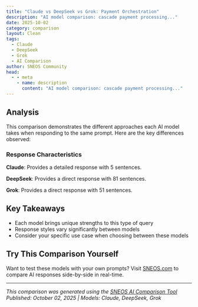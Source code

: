 ```yaml
---
title: "Claude vs DeepSeek vs Grok: Payment Orchestration"
description: "AI model comparison: cascade payment processing..."
date: 2025-10-02
category: comparison
layout: Clean
tags:
  - Claude
  - DeepSeek
  - Grok
  - AI Comparison
author: SNEOS Community
head:
  - - meta
    - name: description
      content: "AI model comparison: cascade payment processing..."
---
```


<ChatComparison
  title="Claude vs DeepSeek vs Grok: Payment Orchestration"
  prompt="cascade payment processing"
  :responses='{
    "Claude": "Cascade payment processing is a strategy where payment attempts are routed through multiple payment processors in sequence until a transaction is successfully completed. Here\u0027s how it works:\n\n## How Cascade Processing Works\n\n1. **Primary Processor**: Transaction is first attempted with the main payment processor\n2. **Backup Processors**: If the first attempt fails, the system automatically routes to secondary processors\n3. **Sequential Attempts**: Continues through the processor chain until successful or all options are exhausted\n\n## Key Benefits\n\n### Higher Success Rates\n- Reduces failed transactions due to processor-specific issues\n- Improves overall authorization rates\n- Maximizes revenue capture\n\n### Risk Mitigation\n- Prevents single points of failure\n- Maintains payment processing during outages\n- Distributes processing load across providers\n\n### Cost Optimization\n- Route transactions based on fees and rates\n- Use preferred processors for specific transaction types\n- Optimize for geographic regions\n\n## Common Implementation Strategies\n\n### Failure-Based Routing\n- Route to backup only when primary fails\n- Most common cascade approach\n\n### Rule-Based Routing\n- Route based on card type, amount, or geography\n- Smart routing for optimization\n\n### Load Distribution\n- Spread volume across multiple processors\n- Prevent over-reliance on single provider\n\n## Technical Considerations\n\n- **Response Time**: Additional latency from multiple attempts\n- **Integration Complexity**: Managing multiple processor APIs\n- **Data Security**: Maintaining PCI compliance across all processors\n- **Reconciliation**: Tracking transactions across multiple systems\n\nWould you like me to elaborate on any specific aspect of cascade payment processing?",
    "DeepSeek": "Of course. \u0022Cascade payment processing\u0022 (also known as **cascading transactions**, **failover routing**, or **payment retry logic**) is a crucial strategy for maximizing payment authorization rates and ensuring business continuity.\n\nLet\u0027s break it down in detail.\n\n### What is Cascade Payment Processing?\n\nCascade payment processing is a smart routing system where a single payment request is automatically sent through a series of different payment gateways, processors, or routes **until one successfully authorizes the transaction**.\n\nIf the first attempt fails or times out, the system doesn\u0027t just give up. It immediately and automatically retries the transaction using a different \u0022lane\u0022 or method, much like a GPS recalculating your route when it encounters a roadblock.\n\n---\n\n### The Core Concept: The \u0022Cascade\u0022\n\nThink of it as a waterfall flowing from one pool to the next until it finds a path forward.\n\n**Primary Route (1st Choice):** The most preferred, cost-effective, or reliable processor.\n**Secondary Route (2nd Choice):** The backup option if the primary fails.\n**Tertiary Route (3rd Choice):** Another backup, and so on...\n**Final Fallback:** This could be a different card on file, a different payment method (e.g., ACH after card failure), or simply failing the transaction.\n\n---\n\n### Why is Cascade Processing Used? The Key Benefits\n\n1.  **Maximize Authorization Rates:** This is the #1 reason. A significant portion of declined transactions are due to temporary issues with a specific bank, network, or processor\u2014not the customer\u0027s lack of funds. Cascading can turn a \u0022failed\u0022 transaction into a successful one, directly recovering revenue.\n\n2.  **Increase Reliability and Uptime:** No single payment processor is 100% reliable. They can experience downtime, slowdowns, or technical glitches. A cascade strategy ensures your payment system remains operational even if your primary provider is having an issue.\n\n3.  **Reduce False Declines:** By routing around temporary network problems or processor-specific blacklists, you avoid declining a valid customer\u0027s card, which improves the customer experience and prevents churn.\n\n4.  **Optimize for Cost and Performance:** You can design your cascade to first use the processor with the best interchange rates (to save money). If that fails for a non-fraud reason, it can then cascade to a processor known for higher authorization rates, even if it\u0027s slightly more expensive. *Some revenue is better than none.*\n\n---\n\n### How Does a Typical Cascade Work? (Step-by-Step Example)\n\nLet\u0027s use a subscription billing scenario with two payment gateways: **Stripe** (Primary) and **Adyen** (Secondary).\n\n1.  **Attempt:** On the customer\u0027s billing date, your system attempts to charge their saved credit card via **Stripe**.\n2.  **Failure:** Stripe returns a generic \u0060processor_decline\u0060 or a \u0060gateway_timeout\u0060 error. This is not a hard failure like \u0022insufficient funds\u0022 or \u0022invalid card number.\u0022\n3.  **Cascade Logic Triggers:** Your payment system\u0027s logic identifies this as a retry-able error.\n4.  **Retry:** The system immediately (or after a short delay) resubmits the *exact same payment request* to the **Adyen** gateway.\n5.  **Success:** Adyen successfully communicates with the card network and bank, and the payment is **authorized**.\n6.  **Completion:** The customer is successfully billed, and their service continues uninterrupted. They are none the wiser that a failure occurred behind the scenes.\n\n---\n\n### Crucial Considerations and Best Practices\n\nImplementing cascade processing is powerful, but it must be done intelligently to avoid pitfalls.\n\n| Consideration | Why It\u0027s Important |\n| :--- | :--- |\n| **Error Code Handling** | **This is the most critical part.** You should **only cascade on retry-able errors.** Never cascade on: \u003Cbr\u003E\u2022 \u0060insufficient_funds\u0060 \u003Cbr\u003E\u2022 \u0060invalid_card_number\u0060 \u003Cbr\u003E\u2022 \u0060do_not_honor\u0060 (sometimes) \u003Cbr\u003E\u2022 **\u0060suspected_fraud\u0060** \u003Cbr\u003ECascading on these wastes resources and can anger the issuing bank. Only cascade on transient errors like \u0060processor_timeout\u0060, \u0060gateway_error\u0060, or \u0060system_unavailable\u0060. |\n| **Duplicate Charges** | If a request times out at the primary gateway, it might actually have gone through. Cascading immediately could lead to charging the customer twice. Implement **idempotency keys** (a unique key for each payment attempt) to prevent this. Gateways use these keys to ensure duplicate requests are not processed. |\n| **PCI Compliance** | If you are storing cards to use with multiple gateways (e.g., you have the card tokenized for both Stripe and Adyen), you must ensure your card storage system is PCI compliant. Using a gateway\u0027s own customer/vault system often simplifies this. |\n| **Cost \u0026 Complexity** | You need contracts and integrations with multiple payment providers. Each transaction attempt, even a failed one, might have a minimal cost. The development and logic to manage the cascade also add complexity. |\n| **Customer Communication** | Be careful with customer-facing messages. If the first attempt fails, you shouldn\u0027t email the customer \u0022Your payment failed!\u0022 only for the cascade to succeed seconds later. Only notify the customer after the entire cascade sequence has failed. |\n\n---\n\n### Real-World Use Cases\n\n*   **Subscription Services (SaaS):** Essential for preventing involuntary churn. A customer shouldn\u0027t lose their account because of a one-time processor glitch.\n*   **E-commerce Marketplaces:** Ensures sellers get paid and the platform collects its fees reliably, even during peak sales events like Black Friday when processors are stressed.\n*   **High-Volume Ticketing:** A single ticket purchase failure due to a gateway issue can mean a lost sale. Cascading improves the chance of securing the sale.\n*   **Global Businesses:** Different processors have varying strengths and bank relationships in different regions. You can cascade to a regional specialist if the global provider fails.\n\n### Technical Implementation\n\nThis is typically handled by a payment service or orchestration layer in your backend code. Here\u2019s a simplified pseudocode example:\n\n\u0060\u0060\u0060python\ndef charge_customer(amount, currency, payment_method_id):\n    # Define the cascade order\n    gateways = [StripeGateway, AdyenGateway, BraintreeGateway]\n    \n    for Gateway in gateways:\n        try:\n            result = Gateway.charge(amount, currency, payment_method_id)\n            if result.is_successful():\n                return result # Exit on success!\n            elif result.is_retryable_error():\n                continue # Cascade to the next gateway\n            else:\n                break # Hard failure, stop cascading\n        except GatewayTimeoutError:\n            continue # Cascade on timeout\n    \n    # If we get here, all gateways failed\n    handle_payment_failure()\n\u0060\u0060\u0060\n\n### Conclusion\n\n**Cascade payment processing is a best practice for any serious business that relies on recurring revenue or high-value transactions.** It\u0027s a proactive approach to payment reliability that treats payment infrastructure as a redundant system, ensuring that temporary technical glitches don\u0027t result in lost sales or unhappy customers.",
    "Grok": "Cascade payment processing refers to a system or method in which payments are processed through a series of steps or intermediaries, often with a hierarchical or sequential flow. This concept is commonly used in financial systems, merchant services, or multi-level payment distributions. Below is a breakdown of the concept:\n\n### **What is Cascade Payment Processing?**\nIn cascade payment processing, a payment is directed through a predefined sequence of processors, accounts, or entities. If the first processor or entity in the sequence cannot handle the payment (e.g., due to a failure, declined transaction, or specific rules), the payment \u0022cascades\u0022 to the next processor or entity until it is successfully processed or rejected.\n\n### **Key Features of Cascade Payment Processing**\n1. **Sequential Flow**: Payments are routed through a chain of payment processors or accounts based on predefined rules or priorities.\n2. **Fallback Mechanism**: If a payment fails at one level, it automatically moves to the next available option in the cascade.\n3. **Redundancy**: The system is designed to minimize payment failures by having multiple options for processing.\n4. **Customization**: Rules for cascading can be based on factors like transaction amount, merchant type, geographic location, or processor availability.\n\n### **Applications of Cascade Payment Processing**\n1. **Merchant Payment Systems**:\n   - Merchants may use multiple payment gateways or processors to ensure transactions are completed. If one gateway declines a payment, the system cascades to another gateway.\n   - Example: A retailer might first attempt to process a credit card payment through Processor A. If it fails, the payment cascades to Processor B, and so on.\n\n2. **Multi-Level Affiliate or Commission Payments**:\n   - In affiliate marketing or multi-level marketing (MLM) systems, payments or commissions may cascade through a hierarchy of participants. Earnings are distributed to different levels based on a structure.\n\n3. **Banking and Financial Systems**:\n   - Payments may cascade through correspondent banks or intermediary accounts in international transactions until they reach the final recipient.\n   - Example: A cross-border payment might cascade through multiple banks before reaching the destination account.\n\n4. **Fraud Detection and Risk Management**:\n   - Payment cascades can include checks at each level to filter out fraudulent transactions or ensure compliance with regulations.\n\n### **Benefits of Cascade Payment Processing**\n- **Increased Success Rate**: By having multiple processors or pathways, the likelihood of a successful transaction improves.\n- **Flexibility**: Businesses can integrate multiple payment providers or methods to cater to diverse customer needs.\n- **Reliability**: Reduces the risk of payment failure due to system downtime or processor issues.\n- **Automation**: Cascading logic can be automated, reducing manual intervention.\n\n### **Challenges of Cascade Payment Processing**\n- **Complexity**: Managing multiple processors or levels can complicate system design and maintenance.\n- **Cost**: Using multiple payment gateways or intermediaries may increase transaction fees.\n- **Latency**: Cascading through multiple levels can introduce delays in payment processing.\n- **Compliance**: Ensuring each level complies with regulations (e.g., GDPR, PCI DSS) can be challenging.\n\n### **Example Scenario**\nA customer makes an online purchase worth $100 using a credit card. The merchant\u2019s payment system is set up with a cascade:\n1. The transaction is first sent to Payment Processor A. If Processor A declines the payment (due to a card issue or downtime), it cascades to Processor B.\n2. If Processor B also fails, the system might attempt a different payment method (if provided by the customer) or notify the customer to retry.\n3. If successful at any stage, the payment is processed, and the merchant receives the funds.\n\n### **Conclusion**\nCascade payment processing is a valuable strategy for ensuring transaction reliability and flexibility in complex payment ecosystems. Businesses implementing this system must balance the benefits of redundancy with the potential for increased costs and complexity. If you\u0027re looking to implement or learn more about cascade payment systems, you might consider exploring payment gateway APIs (e.g., Stripe, PayPal) or consulting with a payment processing expert to design a solution tailored to your needs."
  }'
  published-date="11:11"
/>

## Analysis

This comparison demonstrates the different approaches each AI model takes when responding to the same prompt. Here are the key differences observed:

### Response Characteristics

**Claude**: Provides a detailed response with 5 sentences. 

**DeepSeek**: Provides a direct response with 81 sentences. 

**Grok**: Provides a direct response with 51 sentences. 

## Key Takeaways

- Each model brings unique strengths to this type of query
- Response styles vary significantly between models
- Consider your specific use case when choosing between these models

## Try This Comparison Yourself

Want to test these models with your own prompts? Visit [SNEOS.com](https://sneos.com) to compare AI responses side-by-side in real-time.

---

*This comparison was generated using the [SNEOS AI Comparison Tool](https://sneos.com)*
*Published: October 02, 2025 | Models: Claude, DeepSeek, Grok*
